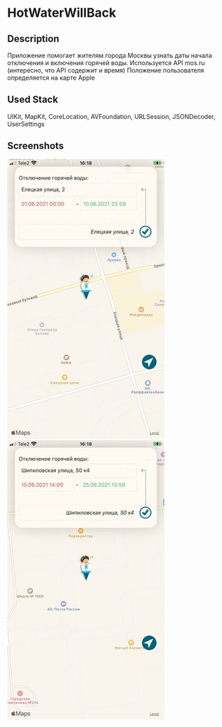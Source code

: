 # HotWaterWillBack

## Description
Приложение помогает жителям города Москвы узнать даты начала отключения и включения горячей воды.
Используется API mos.ru (интересно, что API содержит и время)
Положение пользователя определяется на карте Apple

## Used Stack
UIKit, MapKit, CoreLocation, AVFoundation, URLSession, JSONDecoder, UserSettings

## Screenshots
![img1.jpg](https://github.com/alterleo/HotWaterWillBack/blob/main/img1.jpg "img1.jpg")
![img2.jpg](https://github.com/alterleo/HotWaterWillBack/blob/main/img2.jpg "img2.jpg")
